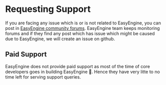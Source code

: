 # Requesting Support

If you are facing any issue which is or is not related to EasyEngine, you can post in [EasyEngine community forums](https://community.easyengine.io/). EasyEngine team keeps monitoring forums and if they find any post which has issue which might be caused due to EasyEngine, we will create an issue on github.

## Paid Support
 EasyEngine does not provide paid support as most of the time of core developers goes in building EasyEngine :rocket:. Hence they have very litte to no time left for serving support queries.